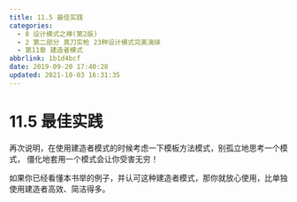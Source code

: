 ```yaml
---
title: 11.5 最佳实践
categories: 
  - 8 设计模式之禅(第2版)
  - 2 第二部分 真刀实枪 23种设计模式完美演绎
  - 第11章 建造者模式
abbrlink: 1b1d4bcf
date: 2019-09-20 17:40:28
updated: 2021-10-03 16:31:35
---
```

# 11.5 最佳实践
再次说明，在使用建造者模式的时候考虑一下模板方法模式，别孤立地思考一个模式， 僵化地套用一个模式会让你受害无穷！

如果你已经看懂本书举的例子，并认可这种建造者模式，那你就放心使用，比单独使用建造者高效、简洁得多。
